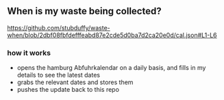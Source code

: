 ## When is my waste being collected?
  https://github.com/stubduffy/waste-when/blob/2dbf08fbfdefffeabd87e2cde5d0ba7d2ca20e0d/cal.json#L1-L6
  
  ### how it works
  - opens the hamburg Abfuhrkalendar on a daily basis, and fills in my details to see the latest dates
  - grabs the relevant dates and stores them
  - pushes the update back to this repo
  
